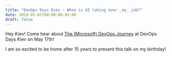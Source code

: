 ```yaml
---
title: "DevOps Days Kiev - When is AI taking over _my_ job?"
date: 2019-05-01T00:00:00-05:00
draft: false
---
```


Hey Kiev! Come hear about <a href="https://devopsdays.org/events/2019-kiev/program/sasha-rosenbaum/" target=_blank>The (Microsoft) DevOps Journey</a> at DevOps Days Kiev on May 17th!

I am so excited to be home after 15 years to present this talk on my birthday!
